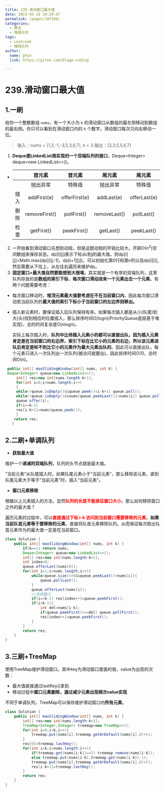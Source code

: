 ```yaml
---
title: 239.滑动窗口最大值
date: 2023-05-16 19:29:47
permalink: /pages/10f266/
categories: 
  - 算法
  - 堆栈队列
tags: 
  - Leetcode
  - 堆栈队列
author: 
  name: phan
  link: https://gitee.com/blage-coding

---
```

# 239.滑动窗口最大值

## 1.一刷

给你一个整数数组 `nums`，有一个大小为 `k` 的滑动窗口从数组的最左侧移动到数组的最右侧。你只可以看到在滑动窗口内的 `k` 个数字。滑动窗口每次只向右移动一位。

> 输入：nums = [1,3,-1,-3,5,3,6,7], k = 3
> 输出：[3,3,5,5,6,7]

1. **Deque是LinkedList类实现的一个双端队列的接口**，Deque<Integer\>  deque=new LinkedList<>()。

- |      |    首元素     |    首元素     |    尾元素    |    尾元素    |
  | :--: | :-----------: | :-----------: | :----------: | :----------: |
  |      |   抛出异常    |    特殊值     |   抛出异常   |    特殊值    |
  | 插入 |  addFirst(e)  | offerFirst(e) |  addLast(e)  | offerLast(e) |
  | 删除 | removeFirst() |  pollFirst()  | removeLast() |  pollLast()  |
  | 检查 |  getFirst()   |  peekFirst()  |  getLast()   |  peekLast()  |

2. 一开始看到滑动窗口先想到动规，但是这题动规的开销比较大。开辟O($n^2$)空间数组来保存状态。dp[i\][j\]表示下标从i到j的最大值。则dp[i\][j\]=Math.max(dp[i\][j-1\]，dp[i+1\][j\])，可以初始化第0行和第n列以及dp[i\][i\],然后需要从下往上，从左往右遍历来维护dp。
3. **固定窗口+最大值自然要能想到大根堆**。其实就是一个有序的双端队列，这里队列存放的是**数组的索引下标**，**每次窗口滑动进来一个元素出去一个元素**。有两个问题需要考虑：

- 每次窗口移动时，**堆顶元素最大值要考虑在不在当前窗口内**，因此每次窗口滑动若当前队列的**最大值的索引下标小于当前窗口的左边界则移出。**

- 插入新元素时，要保证插入后队列保持有序。如果每次插入都是从小(队尾)到大(头)找到相应的位置插入，那么排序时间O(logn)(PriorityQueue底层基于堆实现)，总的时间复杂度O(nlogn)。

  实际上每次插入时，**队列中比待插入元素小的都可以直接出队，因为插入元素肯定是在当前窗口的右边界，索引下标在比它小的元素的右边，所以该元素进队后肯定是轮不到比它小的元素作为最大元素出队的**。因此可以直接出队，每个元素只进入一次队列出一次队列(被访问就要出)，因此排序时间O(1)，总时间O(n)。

```java
 public int[] maxSlidingWindow(int[] nums, int k) {
 Deque<Integer> queue=new LinkedList<>();
     int[] res=new int[nums.length-k+1];
     for(int i=0;i<nums.length;i++)
     {
     while(!queue.isEmpty()&&queue.peek()<i-k+1) queue.poll();
     while(!queue.isEmpty()&&nums[queue.peekLast()]<nums[i]) queue.pollLast();
     queue.offer(i);
     if(i>=k-1)
     res[i-k+1]=nums[queue.peek()];
     }
 	return res;
   }
```

## 2.二刷+单调队列

- **获取最大值**

维护一个**递减的双端队列**，队列的头节点就是最大值。

“当前元素”从队尾插入时，如果队尾元素小于“当前元素”，那么移除该元素，直到队尾元素大于等于“当前元素”时，插入“当前元素”。

- **窗口元素移除**

根据以上元素插入的方法，显然<font color="red">**队列的长度不能表征窗口大小**</font>。那么如何移除窗口之外的最大值？

遍历元素的过程中，可以<font color="red">**直接通过下标 i-k 访问到当前窗口需要移除的元素**</font>，**如果当前队首元素等于要移除的元素**，直接将队首元素移除队列。从而保证每次取出队首元素作为的最大值一定是在当前窗口。

```java
class Solution {
    public int[] maxSlidingWindow(int[] nums, int k) {
        if(k==1) return nums;
        Deque<Integer> queue=new LinkedList<>();
        int[] res=new int[nums.length-k+1];
        int index=0;
        queue.offerLast(nums[0]);
        for(int i=1;i<nums.length;i++){
            while(queue.size()>0&&queue.peekLast()<nums[i]){
                queue.pollLast();
            }  
            queue.offerLast(nums[i]);
            //形成窗口
            if(i==k-1) res[index++]=queue.peekFirst();
            if(i>k-1){
                int del=nums[i-k];
                if(queue.peekFirst()==del) queue.pollFirst();
                res[index++]=queue.peekFirst();
            }
        }
        return res;
    }
}
```

## 3.三刷+TreeMap

使用TreeMap维护滑动窗口。其中key为滑动窗口里面的值，value为出现的次数：

- 最大值直接通过lastKey()拿到
- 移动过程中**窗口元素删除，通过减少元素出现频次value实现**

不同于单调队列，TreeMap可以保存维护滑动窗口内**所有元素**。

```java
class Solution {
    public int[] maxSlidingWindow(int[] nums, int k) {
        int[] res=new int[nums.length-k+1];
        TreeMap<Integer,Integer> treemap=new TreeMap<>();
        for(int i=0;i<k;i++){
            treemap.put(nums[i],treemap.getOrDefault(nums[i],0)+1);
        }
        res[0]=treemap.lastKey();
        for(int i=k;i<nums.length;i++){
            if(treemap.get(nums[i-k])==1) treemap.remove(nums[i-k]);
            else treemap.put(nums[i-k],treemap.get(nums[i-k])-1);
            treemap.put(nums[i],treemap.getOrDefault(nums[i],0)+1);
            res[i-k+1]=treemap.lastKey();
        }
        return res;
    }
}
```